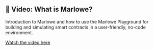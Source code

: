 ## 🎥 Video: What is Marlowe?

Introduction to Marlowe and how to use the Marlowe Playground for building and simulating smart contracts in a user-friendly, no-code environment.

[Watch the video here](https://desciquark.com/v/marlowe)
